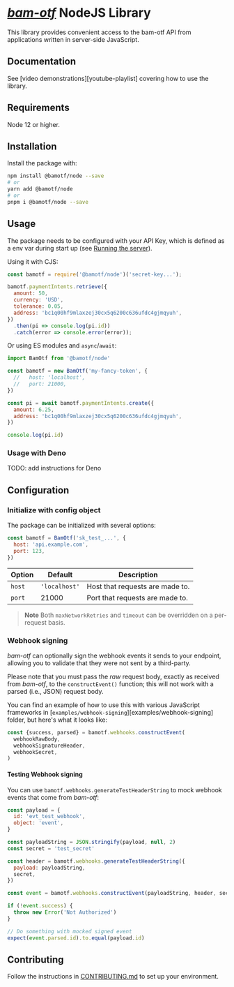 # [_bam-otf_][bam-otf] NodeJS Library

This library provides convenient access to the bam-otf API from applications
written in server-side JavaScript.

## Documentation

See [video demonstrations][youtube-playlist] covering how to use the library.

## Requirements

Node 12 or higher.

## Installation

Install the package with:

```sh
npm install @bamotf/node --save
# or
yarn add @bamotf/node
# or
pnpm i @bamotf/node --save
```

## Usage

The package needs to be configured with your API Key, which is defined as a env
var during start up (see
[Running the server](../../README.md#1-running-the-server)).

Using it with CJS:

<!-- prettier-ignore -->
```js
const bamotf = require('@bamotf/node')('secret-key...');

bamotf.paymentIntents.retrieve({
  amount: 50,
  currency: 'USD',
  tolerance: 0.05,
  address: 'bc1q00hf9mlaxzej30cx5q6200c636ufdc4gjmqyuh',
})
  .then(pi => console.log(pi.id))
  .catch(error => console.error(error));
```

Or using ES modules and `async`/`await`:

```js
import BamOtf from '@bamotf/node'

const bamotf = new BamOtf('my-fancy-token', {
  //   host: 'localhost',
  //   port: 21000,
})

const pi = await bamotf.paymentIntents.create({
  amount: 6.25,
  address: 'bc1q00hf9mlaxzej30cx5q6200c636ufdc4gjmqyuh',
})

console.log(pi.id)
```

### Usage with Deno

TODO: add instructions for Deno

<!-- `@bamotf/node` provides a `deno` export target. In your Deno
project, import `@bamotf/node` using an npm specifier:

Import using npm specifiers:

```js
import BamOtf from 'npm:@bamotf/node'
```

Please see [examples/bamotf-node-deno-sample][] for more
detailed example and instructions on how to use bamotf/node in Deno. -->

## Configuration

### Initialize with config object

The package can be initialized with several options:

```js
const bamotf = BamOtf('sk_test_...', {
  host: 'api.example.com',
  port: 123,
})
```

| Option | Default       | Description                     |
| ------ | ------------- | ------------------------------- |
| `host` | `'localhost'` | Host that requests are made to. |
| `port` | 21000         | Port that requests are made to. |

> **Note** Both `maxNetworkRetries` and `timeout` can be overridden on a
> per-request basis.

### Webhook signing

_bam-otf_ can optionally sign the webhook events it sends to your endpoint,
allowing you to validate that they were not sent by a third-party.

Please note that you must pass the _raw_ request body, exactly as received from
_bam-otf_, to the `constructEvent()` function; this will not work with a parsed
(i.e., JSON) request body.

You can find an example of how to use this with various JavaScript frameworks in
[`examples/webhook-signing`][examples/webhook-signing] folder, but here's what
it looks like:

```js
const {success, parsed} = bamotf.webhooks.constructEvent(
  webhookRawBody,
  webhookSignatureHeader,
  webhookSecret,
)
```

#### Testing Webhook signing

You can use `bamotf.webhooks.generateTestHeaderString` to mock webhook events
that come from _bam-otf_:

```js
const payload = {
  id: 'evt_test_webhook',
  object: 'event',
}

const payloadString = JSON.stringify(payload, null, 2)
const secret = 'test_secret'

const header = bamotf.webhooks.generateTestHeaderString({
  payload: payloadString,
  secret,
})

const event = bamotf.webhooks.constructEvent(payloadString, header, secret)

if (!event.success) {
  throw new Error('Not Authorized')
}

// Do something with mocked signed event
expect(event.parsed.id).to.equal(payload.id)
```

## Contributing

Follow the instructions in [CONTRIBUTING.md][contributing] to set up your
environment.

[bam-otf]: ../../README.md
[contributing]: ../../CONTRIBUTING.md

<!-- [youtube-playlist]: https://www.youtube.com/playlist?list= -->
<!-- [examples/webhook-signing]: ../../examples/webhook-signing -->

